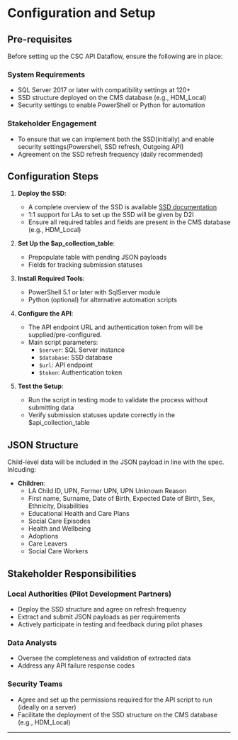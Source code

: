 # Configuration and Setup

## Pre-requisites
Before setting up the CSC API Dataflow, ensure the following are in place:

### System Requirements
- SQL Server 2017 or later with compatibility settings at 120+
- SSD structure deployed on the CMS database (e.g., HDM_Local)
- Security settings to enable PowerShell or Python for automation

### Stakeholder Engagement
- To ensure that we can implement both the SSD(initially) and enable security settings(Powershell, SSD refresh, Outgoing API)
- Agreement on the SSD refresh frequency (daily recommended)

## Configuration Steps
1. **Deploy the SSD**:
   - A complete overview of the SSD is available [SSD documentation](https://data-to-insight.github.io/ssd-data-model)
   - 1:1 support for LAs to set up the SSD will be given by D2I
   - Ensure all required tables and fields are present in the CMS database (e.g., HDM_Local)

2. **Set Up the $ap_collection_table**:
   - Prepopulate table with pending JSON payloads
   - Fields for tracking submission statuses

3. **Install Required Tools**:
   - PowerShell 5.1 or later with SqlServer module
   - Python (optional) for alternative automation scripts

4. **Configure the API**:
   - The API endpoint URL and authentication token from will be supplied/pre-configured.
   - Main script parameters:
     - `$server`: SQL Server instance
     - `$database`: SSD database
     - `$url`: API endpoint
     - `$token`: Authentication token

5. **Test the Setup**:
   - Run the script in testing mode to validate the process without submitting data
   - Verify submission statuses update correctly in the $api_collection_table

## JSON Structure
Child-level data will be included in the JSON payload in line with the spec. Inlcuding:
- **Children**:
  - LA Child ID, UPN, Former UPN, UPN Unknown Reason
  - First name, Surname, Date of Birth, Expected Date of Birth, Sex, Ethnicity, Disabilities
  - Educational Health and Care Plans
  - Social Care Episodes
  - Health and Wellbeing
  - Adoptions
  - Care Leavers
  - Social Care Workers


## Stakeholder Responsibilities
### Local Authorities (Pilot Development Partners)
- Deploy the SSD structure and agree on refresh frequency
- Extract and submit JSON payloads as per requirements
- Actively participate in testing and feedback during pilot phases

### Data Analysts
- Oversee the completeness and validation of extracted data
- Address any API failure response codes

### Security Teams
- Agree and set up the permissions required for the API script to run (ideally on a server)
- Facilitate the deployment of the SSD structure on the CMS database (e.g., HDM_Local)

---

